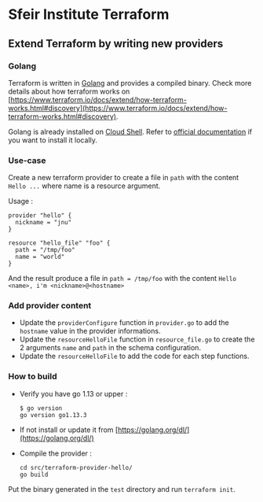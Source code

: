 # Sfeir Institute Terraform

## Extend Terraform by writing new providers

### Golang

Terraform is written in [Golang](https://golang.org/) and provides a compiled binary.
Check more details about how terraform works on [https://www.terraform.io/docs/extend/how-terraform-works.html#discovery](https://www.terraform.io/docs/extend/how-terraform-works.html#discovery).

Golang is already installed on [Cloud Shell](https://cloud.google.com/shell).
Refer to [official documentation](https://golang.org/doc/install) if you want to install it locally.

### Use-case

Create a new terraform provider to create a file in `path` with the content `Hello ...` where name is a resource argument.

Usage :

```hcl
provider "hello" {
  nickname = "jnu"
}

resource "hello_file" "foo" {
  path = "/tmp/foo"
  name = "world"
}
```

And the result produce a file in `path = /tmp/foo` with the content `Hello <name>, i'm <nickname>@<hostname>`

### Add provider content

- Update the `providerConfigure` function in `provider.go` to add the `hostname` value in the provider informations.
- Update the `resourceHelloFile` function in `resource_file.go` to create the 2 arguments `name` and `path` in the schema configuration.
- Update the `resourceHelloFile` to add the code for each step functions.

### How to build

- Verify you have go 1.13 or upper :

  ```shell
  $ go version
  go version go1.13.3
  ```

- If not install or update it from [https://golang.org/dl/](https://golang.org/dl/)
- Compile the provider :

  ```shell
  cd src/terraform-provider-hello/
  go build
  ```

Put the binary generated in the `test` directory and run `terraform init`.
